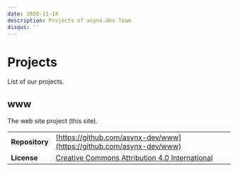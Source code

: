 ```yaml
---
date: 2020-11-14
description: Projects of asynx.dev Team
disqus: ''
---
```


# Projects

List of our projects.

## www

The web site project (this site).
<!--markdownlint-disable MD013-->
| | |
|------|------|
| **Repository** | [https://github.com/asynx-dev/www](https://github.com/asynx-dev/www) |
| **License**   | [Creative Commons Attribution 4.0 International](https://creativecommons.org/licenses/by/4.0/) |
<!--markdownlint-enable MD013-->
